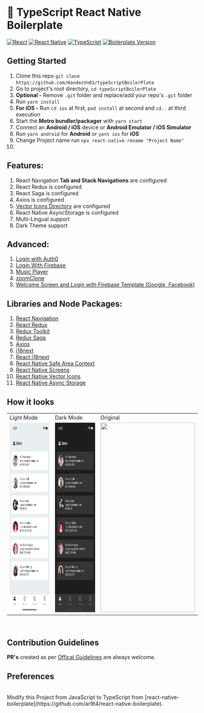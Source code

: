 # 🚀 TypeScript React Native Boilerplate

[![React](https://img.shields.io/badge/React-v18.1.0-green.svg)](https://reactjs.org)
[![React Native](https://img.shields.io/badge/React%20Native-v0.70.6-blue.svg)](https://reactnative.dev)
[![TypeScript](https://img.shields.io/badge/TS-TypeScript-blue)](https://www.typescriptlang.org/)
[![Boilerplate Version](https://img.shields.io/badge/Boilerplate%20Version-v1.0.0-white.svg)](https://github.com/ar9t4/react-native-boilerplate)

## Getting Started

1. Clone this repo `git clone https://github.com/HandezVn01/typeScriptBoilerPlate`
2. Go to project's root directory, `cd typeScriptBoilerPlate`
3. **Optional -** Remove `.git` folder and replace/add your repo's `.git` folder
4. Run `yarn install`
5. **For iOS -** Run `cd ios` at first, `pod install` at second and `cd..` at third execution
6. Start the **Metro bundler/packager** with `yarn start`
7. Connect an **Android / iOS** device or **Android Emulator / iOS Simulator**
8. Run `yarn android` for **Android** or `yarn ios` for **iOS**
9. Change Project name run `npx react-native-rename "Project Name" `
10. <br>

## Features:

1. React Navigation **Tab and Stack Navigations** are configured
2. React Redux is configured
3. React Saga is configured
4. Axios is configured
5. [Vector Icons Directory](https://oblador.github.io/react-native-vector-icons/) are configured
6. React Native AsyncStorage is configured
7. Multi-Lingual support
8. Dark Theme support

## Advanced:

1. [Login with Auth0](https://github.com/handezVN/typeScriptBoilerPlate-ReactNative/tree/LoginWithAuth0)
2. [Login With Firebase](<https://github.com/handezVN/typeScriptBoilerPlate-ReactNative/tree/LoginWithFireBase(Google)>)
3. [Music Player](https://github.com/handezVN/typeScriptBoilerPlate-ReactNative/tree/MusicPlayer)
4. [zoomClone](https://github.com/handezVN/typeScriptBoilerPlate-ReactNative/tree/zoomClone)
5. [Welcome Screen and Login with Firebase Template (Google, Facebook)](https://github.com/handezVN/typeScriptBoilerPlate-ReactNative/tree/PlantEcommerce)
   <br>

## Libraries and Node Packages:

1. [React Navigation](https://reactnavigation.org)
2. [React Redux](https://redux.js.org)
3. [Redux Toolkit](https://redux-toolkit.js.org)
4. [Redux Saga](https://redux-saga.js.org)
5. [Axios](https://axios-http.com)
6. [i18next](https://www.i18next.com)
7. [React i18next](https://react.i18next.com)
8. [React Native Safe Area Context](https://www.npmjs.com/package/react-native-safe-area-context)
9. [React Native Screens](https://www.npmjs.com/package/react-native-screens)
10. [React Native Vector Icons](https://www.npmjs.com/package/react-native-vector-icons)
11. [React Native Async Storage](https://github.com/react-native-async-storage/async-storage)
    <br>

## How it looks

<table>
  <tr>
   <td>Light Mode</td>
   <td>Dark Mode</td>
   <td>Original</td>
  </tr>
  <tr>
    <td valign="top"><img width="250" height="500" src="https://github.com/ar9t4/react-native-boilerplate/blob/main/screenshots/light/lm.gif"></td>
    <td valign="top"><img width="250" height="500" src="https://github.com/ar9t4/react-native-boilerplate/blob/main/screenshots/dark/dm.gif"></td>
     <td valign="top"><img width="250" height="500" src="https://github.com/handezVN/typeScriptBoilerPlate-ReactNative/blob/master/src/assets/ScreenShot/ezgif.com-gif-maker.gif"></td>
  </tr>
</table>
<br>

## Contribution Guidelines

**PR's** created as per [Offical Guidelines](https://docs.github.com/en/pull-requests/collaborating-with-pull-requests/proposing-changes-to-your-work-with-pull-requests/creating-a-pull-request) are always welcome.
<br>

## Preferences

<br>
Modify this Project from JavaScript to TypeScript from [react-native-boilerplate](https://github.com/ar9t4/react-native-boilerplate).
